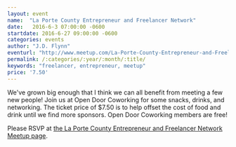 ```yaml
---
layout: event
name:  "La Porte County Entrepreneur and Freelancer Network"
date:   2016-6-3 07:00:00 -0600
startdate: 2016-6-27 09:00:00 -0600
categories: events
author: "J.D. Flynn"
eventurl: "http://www.meetup.com/La-Porte-County-Entrepreneur-and-Freelancer-Network/events/230124193/"
permalink: /:categories/:year/:month/:title/
keywords: "freelancer, entrepreneur, meetup"
price: '7.50'
---
```


We've grown big enough that I think we can all benefit from meeting a few new people!  Join us at Open Door Coworking for some snacks, drinks, and networking.  The ticket price of $7.50 is to help offset the cost of food and drink until we find more sponsors.  Open Door Coworking members are free!

 Please RSVP at [the La Porte County Entrepreneur and Freelancer Network Meetup page](http://www.meetup.com/La-Porte-County-Entrepreneur-and-Freelancer-Network/events/230124193/).
